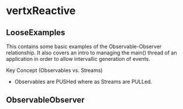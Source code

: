# vertxReactive

## LooseExamples
This contains some basic examples of the Observable-Observer relationship. It also
covers an intro to managing the main() thread of an application in order to allow
intervallic generation of events. 

Key Concept (Observables vs. Streams)
- Observables are PUSHed where as Streams are PULLed. 

## ObservableObserver



